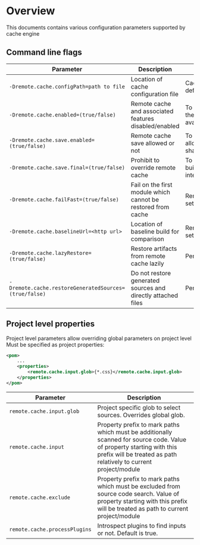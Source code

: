 <!---
 Licensed to the Apache Software Foundation (ASF) under one or more
 contributor license agreements.  See the NOTICE file distributed with
 this work for additional information regarding copyright ownership.
 The ASF licenses this file to You under the Apache License, Version 2.0
 (the "License"); you may not use this file except in compliance with
 the License.  You may obtain a copy of the License at

      http://www.apache.org/licenses/LICENSE-2.0

 Unless required by applicable law or agreed to in writing, software
 distributed under the License is distributed on an "AS IS" BASIS,
 WITHOUT WARRANTIES OR CONDITIONS OF ANY KIND, either express or implied.
 See the License for the specific language governing permissions and
 limitations under the License.
-->

# Overview

This documents contains various configuration parameters supported by cache engine

## Command line flags

| Parameter   | Description | Usage Scenario |
| ----------- | ----------- | ----------- |
| `-Dremote.cache.configPath=path to file`              | Location of cache configuration file                          | Cache config is not in default location |
| `-Dremote.cache.enabled=(true/false)`                 | Remote cache and associated features disabled/enabled         | To remove noise from logs then remote cache is not available |
| `-Dremote.cache.save.enabled=(true/false)`            | Remote cache save allowed or not                              | To designate nodes which allowed to push in remote shared cache |
| `-Dremote.cache.save.final=(true/false)`              | Prohibit to override remote cache                             | To ensure that reference build is not overridden by interim build |
| `-Dremote.cache.failFast=(true/false)`                | Fail on the first module which cannot be restored from cache  | Remote cache setup/tuning/troubleshooting |
| `-Dremote.cache.baselineUrl=<http url>`               | Location of baseline build for comparison                     | Remote cache setup/tuning/troubleshooting |
| `-Dremote.cache.lazyRestore=(true/false)`             | Restore artifacts from remote cache lazily                    | Performance optimization |
| `-Dremote.cache.restoreGeneratedSources=(true/false)` | Do not restore generated sources and directly attached files  | Performance optimization |

## Project level properties

Project level parameters allow overriding global parameters on project level Must be specified as project properties:

```xml
<pom>
    ...
    <properties>
        <remote.cache.input.glob>{*.css}</remote.cache.input.glob>
    </properties>
</pom>
```

| Parameter                     | Description |
| ----------------------------- | ----------- |
| `remote.cache.input.glob`     | Project specific glob to select sources. Overrides global glob. |
| `remote.cache.input`          | Property prefix to mark paths which must be additionally scanned for source code. Value of property starting with this prefix will be treated as path relatively to current project/module |
| `remote.cache.exclude`        | Property prefix to mark paths which must be excluded from source code search. Value of property starting with this prefix will be treated as path to current project/module  |
| `remote.cache.processPlugins` | Introspect plugins to find inputs or not. Default is true. |

